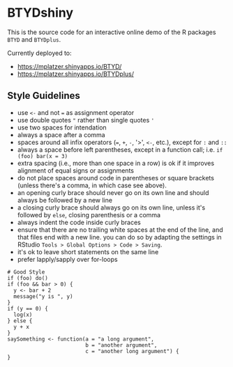 # BTYDshiny

This is the source code for an interactive online demo of the R packages `BTYD` and `BTYDplus`.

Currently deployed to:
* https://mplatzer.shinyapps.io/BTYD/
* https://mplatzer.shinyapps.io/BTYDplus/

## Style Guidelines

* use `<-` and not `=` as assignment operator
* use double quotes `"` rather than single quotes `'`
* use two spaces for intendation
* always a space after a comma
* spaces around all infix operators (`=`, `+`, `-`, '>', `<-`, etc.), except for `:` and `::`
* always a space before left parentheses, except in a function call; i.e. `if (foo) bar(x = 3)`
* extra spacing (i.e., more than one space in a row) is ok if it improves alignment of equal signs or assignments
* do not place spaces around code in parentheses or square brackets (unless there's a comma, in which case see above).
* an opening curly brace should never go on its own line and should always be followed by a new line
* a closing curly brace should always go on its own line, unless it's followed by `else`, closing parenthesis or a comma
* always indent the code inside curly braces
* ensure that there are no trailing white spaces at the end of the line, and that files end with a new line. you can do so by adapting the settings in RStudio `Tools > Global Options > Code > Saving`.
* it's ok to leave short statements on the same line
* prefer lapply/sapply over for-loops

```{r eval=F}
# Good Style
if (foo) do()
if (foo && bar > 0) {
  y <- bar + 2 
  message("y is ", y)
}
if (y == 0) {
  log(x)
} else {
  y + x
}
saySomething <- function(a = "a long argument", 
                         b = "another argument",
                         c = "another long argument") {
}
```
